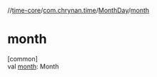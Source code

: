 //[time-core](../../../index.md)/[com.chrynan.time](../index.md)/[MonthDay](index.md)/[month](month.md)

# month

[common]\
val [month](month.md): Month

